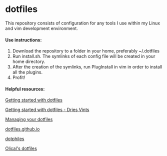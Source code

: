 # dotfiles 

This repository consists of configuration for any tools I use within my Linux and vim development environment. 

#### Use instructions:
1. Download the repository to a folder in your home, preferably ~/.dotfiles
2. Run install.sh. The symlinks of each config file will be created in your home directory. 
3. After the creation of the symlinks, run PlugInstall in vim in order to install all the plugins.
4. Profit!

#### Helpful resources:

[Getting started with dotfiles](https://medium.com/@webprolific/getting-started-with-dotfiles-43c3602fd789#.jlumd7l3h)

[Getting started with dotfiles - Dries Vints](https://driesvints.com/blog/getting-started-with-dotfiles/)

[Managing your dotfiles](http://www.anishathalye.com/2014/08/03/managing-your-dotfiles/)

[dotfiles.github.io](http://dotfiles.github.io/)

[dotphiles](https://github.com/dotphiles/dotphiles)

[Olical's dotfiles](https://github.com/Olical)




